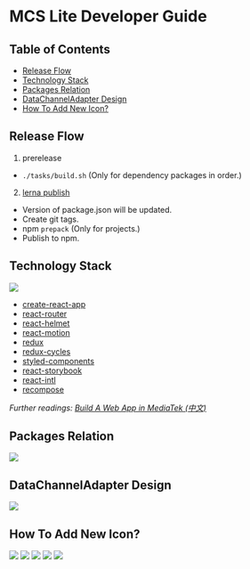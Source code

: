 # MCS Lite Developer Guide

## Table of Contents

-   [Release Flow](#release-flow)
-   [Technology Stack](#technology-stack)
-   [Packages Relation](#packages-relation)
-   [DataChannelAdapter Design](#datachanneladapter-design)
-   [How To Add New Icon?](#how-to-add-new-icon)

## Release Flow

1. prerelease
  - `./tasks/build.sh` (Only for dependency packages in order.)
  
2. [lerna publish](https://github.com/lerna/lerna#publish)
  - Version of package.json will be updated.
  - Create git tags.
  - npm `prepack` (Only for projects.)
  - Publish to npm.
 
## Technology Stack

![](./images/tech-stack.png)

-   [create-react-app](https://github.com/facebookincubator/create-react-app)
-   [react-router](https://github.com/ReactTraining/react-router)
-   [react-helmet](https://github.com/nfl/react-helmet)
-   [react-motion](https://github.com/chenglou/react-motion)
-   [redux](https://github.com/reactjs/redux)
-   [redux-cycles](https://github.com/cyclejs-community/redux-cycles)
-   [styled-components](https://github.com/styled-components/styled-components)
-   [react-storybook](https://github.com/storybooks/react-storybook)
-   [react-intl](https://github.com/yahoo/react-intl)
-   [recompose](https://github.com/acdlite/recompose)

*Further readings: [Build A Web App in MediaTek (中文)](https://medium.com/@evenchange4/build-a-web-app-in-mediatek-61b0a26215a0)*

## Packages Relation

![](./images/relation.png)

## DataChannelAdapter Design

![](./images/DataChannelAdapter.png)

## How To Add New Icon?

![](./images/create-icon-step-1.png)
![](./images/create-icon-step-2.png)
![](./images/create-icon-step-3.png)
![](./images/create-icon-step-4.png)
![](./images/create-icon-step-5.png)
